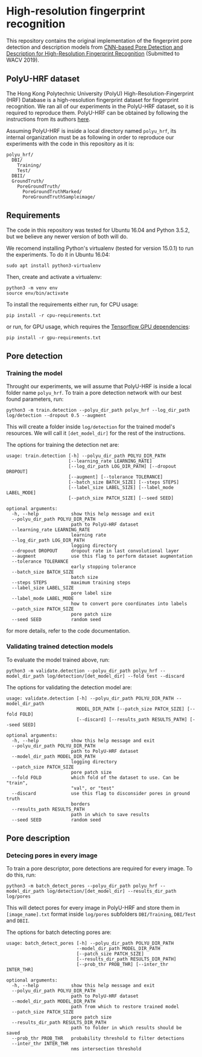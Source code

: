 # High-resolution fingerprint recognition
This repository contains the original implementation of the fingerprint pore detection and description models from [CNN-based Pore Detection and Description for High-Resolution Fingerprint Recognition]() (Submitted to WACV 2019).

## PolyU-HRF dataset
The Hong Kong Polytechnic University (PolyU) High-Resolution-Fingerprint (HRF) Database is a high-resolution fingerprint dataset for fingerprint recognition. We ran all of our experiments in the PolyU-HRF dataset, so it is required to reproduce them. PolyU-HRF can be obtained by following the instructions from its authors [here](http://www4.comp.polyu.edu.hk/~biometrics/HRF/HRF_old.htm).

Assuming PolyU-HRF is inside a local directory named `polyu_hrf`, its internal organization must be as following in order to reproduce our experiments with the code in this repository as it is:
```
polyu_hrf/
  DBI/
    Training/
    Test/
  DBII/
  GroundTruth/
    PoreGroundTruth/
      PoreGroundTruthMarked/
      PoreGroundTruthSampleimage/
```

## Requirements
The code in this repository was tested for Ubuntu 16.04 and Python 3.5.2, but we believe any newer version of both will do.

We recomend installing Python's virtualenv (tested for version 15.0.1) to run the experiments. To do it in Ubuntu 16.04:
```
sudo apt install python3-virtualenv
```

Then, create and activate a virtualenv:
```
python3 -m venv env
source env/bin/activate
```

To install the requirements either run, for CPU usage:
```
pip install -r cpu-requirements.txt
```
or run, for GPU usage, which requires the [Tensorflow GPU dependencies](https://www.tensorflow.org/install/gpu):
```
pip install -r gpu-requirements.txt
```

## Pore detection
### Training the model
Throught our experiments, we will assume that PolyU-HRF is inside a local folder name `polyu_hrf`. To train a pore detection network with our best found parameters, run:
```
python3 -m train.detection --polyu_dir_path polyu_hrf --log_dir_path log/detection --dropout 0.5 --augment
```
This will create a folder inside `log/detection` for the trained model's resources. We will call it `[det_model_dir]` for the rest of the instructions.

The options for training the detection net are:
```
usage: train.detection [-h] --polyu_dir_path POLYU_DIR_PATH
                       [--learning_rate LEARNING_RATE]
                       [--log_dir_path LOG_DIR_PATH] [--dropout DROPOUT]
                       [--augment] [--tolerance TOLERANCE]
                       [--batch_size BATCH_SIZE] [--steps STEPS]
                       [--label_size LABEL_SIZE] [--label_mode LABEL_MODE]
                       [--patch_size PATCH_SIZE] [--seed SEED]
                       
optional arguments:
  -h, --help            show this help message and exit
  --polyu_dir_path POLYU_DIR_PATH
                        path to PolyU-HRF dataset
  --learning_rate LEARNING_RATE
                        learning rate
  --log_dir_path LOG_DIR_PATH
                        logging directory
  --dropout DROPOUT     dropout rate in last convolutional layer
  --augment             use this flag to perform dataset augmentation
  --tolerance TOLERANCE
                        early stopping tolerance
  --batch_size BATCH_SIZE
                        batch size
  --steps STEPS         maximum training steps
  --label_size LABEL_SIZE
                        pore label size
  --label_mode LABEL_MODE
                        how to convert pore coordinates into labels
  --patch_size PATCH_SIZE
                        pore patch size
  --seed SEED           random seed

```
for more details, refer to the code documentation.

### Validating trained detection models
To evaluate the model trained above, run:
```
python3 -m validate.detection --polyu_dir_path polyu_hrf --model_dir_path log/detection/[det_model_dir] --fold test --discard
```

The options for validating the detection model are:
```
usage: validate.detection [-h] --polyu_dir_path POLYU_DIR_PATH --model_dir_path
                          MODEL_DIR_PATH [--patch_size PATCH_SIZE] [--fold FOLD]
                          [--discard] [--results_path RESULTS_PATH] [--seed SEED]

optional arguments:
  -h, --help            show this help message and exit
  --polyu_dir_path POLYU_DIR_PATH
                        path to PolyU-HRF dataset
  --model_dir_path MODEL_DIR_PATH
                        logging directory
  --patch_size PATCH_SIZE
                        pore patch size
  --fold FOLD           which fold of the dataset to use. Can be "train",
                        "val", or "test"
  --discard             use this flag to disconsider pores in ground truth
                        borders
  --results_path RESULTS_PATH
                        path in which to save results
  --seed SEED           random seed
```

## Pore description
### Detecing pores in every image
To train a pore descriptor, pore detections are required for every image. To do this, run:
```
python3 -m batch_detect_pores --polyu_dir_path polyu_hrf --model_dir_path log/detection/[det_model_dir] --results_dir_path log/pores
```
This will detect pores for every image in PolyU-HRF and store them in `[image_name].txt` format inside `log/pores` subfolders `DBI/Training`, `DBI/Test` and `DBII`.

The options for batch detecting pores are:
```
usage: batch_detect_pores [-h] --polyu_dir_path POLYU_DIR_PATH
                          --model_dir_path MODEL_DIR_PATH
                          [--patch_size PATCH_SIZE]
                          [--results_dir_path RESULTS_DIR_PATH]
                          [--prob_thr PROB_THR] [--inter_thr INTER_THR]

optional arguments:
  -h, --help            show this help message and exit
  --polyu_dir_path POLYU_DIR_PATH
                        path to PolyU-HRF dataset
  --model_dir_path MODEL_DIR_PATH
                        path from which to restore trained model
  --patch_size PATCH_SIZE
                        pore patch size
  --results_dir_path RESULTS_DIR_PATH
                        path to folder in which results should be saved
  --prob_thr PROB_THR   probability threshold to filter detections
  --inter_thr INTER_THR
                        nms intersection threshold

```
